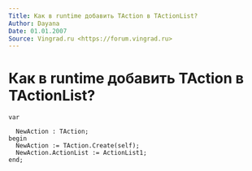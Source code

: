 ```yaml
---
Title: Как в runtime добавить TAction в TActionList?
Author: Dayana
Date: 01.01.2007
Source: Vingrad.ru <https://forum.vingrad.ru>
---
```



Как в runtime добавить TAction в TActionList?
=============================================

    var

      NewAction : TAction;
    begin
      NewAction := TAction.Create(self);
      NewAction.ActionList := ActionList1;
    end; 

